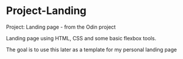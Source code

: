 # Project-Landing
Project: Landing page - from the Odin project

Landing page using HTML, CSS and some basic flexbox tools.

The goal is to use this later as a template for my personal landing page
